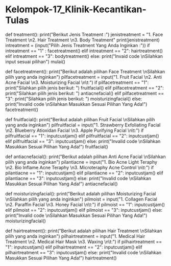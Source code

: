 # Kelompok-17_Klinik-Kecantikan-Tulas
def treatment():
    print("Berikut Jenis Treatment :")
    jenistreatment = "1. Face Treatment \n2. Hair Treatment \n3. Body Treatment"
    print(jenistreatment)
    intreatment = (input("Pilih Jenis Treatment Yang Anda Inginkan :"))
    if intreatment == "1" :
        facetreatment()
    elif intreatment == "2":
        hairtreatment()
    elif intreatment == "3":
        bodytreatment()
    else:
        print("Invaid code \nSilahkan input sesuai pilihan")
        mulai()

def facetreatment():
    print("Berikut adalah pilihan Face Treatment \nSilahkan pilih yang anda inginkan")
    pilfacetreatment = input("1. Fruit Facial \n2. Anti Acne Facial \n3. Moisturizing Facial \n\t:")
    if pilfacetreatment == "1":
        print("Silahkan pilih jenis berikut: ")
        fruitfacial()
    elif pilfacetreatment == "2":
        print("Silahkan pilih jenis berikut: ")
        antiacnefacial()
    elif pilfacetreatment == "3":
        print("Silahkan pilih jenis berikut: ")
        moisturizingfacial()
    else:
        print("Invalid code \nSilahkan Masukkan Sesuai Pilihan Yang Ada!")
        facetreatment()

def fruitfacial():
    print("Berikut adalah pilihan Fruit Facial \nSilahkan pilih yang anda inginkan")
    pilfruitfacial = input("1. Strawberry Exfoliating Facial \n2. Blueberry Atioxidan Facial \n3. Apple Purifying Facial \n\t:")
    if pilfruitfacial == "1":
        inputcustjam()
    elif pilfruitfacial == "2":
        inputcustjam()
    elif pilfruitfacial == "3":
        inputcustjam()
    else:
        print("Invalid code \nSilahkan Masukkan Sesuai Pilihan Yang Ada!")
        fruitfacial()

def antiacnefacial():
    print("Berikut adalah pilihan Anti Acne Facial \nSilahkan pilih yang anda inginkan")
    pilantiacne = input("1. Bio Acne Light Teraphy \n2. Bio Inflame Acne Teraphy \n3. Microteraphy Acne Control \n\t:")
    if pilantiacne == "1":
        inputcustjam()
    elif pilantiacne == "2":
        inputcustjam()
    elif pilantiacne == "3":
        inputcustjam()
    else:
        print("Invalid code \nSilahkan Masukkan Sesuai Pilihan Yang Ada!")
        antiacnefacial()

def moisturizingfacial():
    print("Berikut adalah pilihan Moisturizing Facial \nSilahkan pilih yang anda inginkan")
    pilmoist = input("1. Collagen Facial \n2. Paraffin Facial \n3. Honey Facial \n\t:")
    if pilmoist == "1":
        inputcustjam()
    elif pilmoist == "2":
        inputcustjam()
    elif pilmoist == "3":
        inputcustjam()
    else:
        print("Invalid code \nSilahkan Masukkan Sesuai Pilihan Yang Ada!")
        moisturizingfacial()

def hairtreatment():
    print("Berikut adalah pilihan Hair Treatment \nSilahkan pilih yang anda inginkan")
    pilhairtreatment = input("1. Medical Hair Treatment \n2. Medical Hair Mask \n3. Waxing \n\t:")
    if pilhairtreatment == "1":
        inputcustjam()
    elif pilhairtreatment == "2":
        inputcustjam()
    elif pilhairtreatment == "3":
        inputcustjam()
    else:
        print("Invalid code \nSilahkan Masukkan Sesuai Pilihan Yang Ada!")
        hairtreatment()
